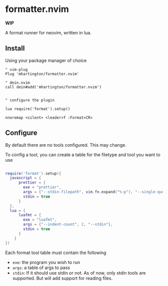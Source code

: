 # formatter.nvim

**WIP**

A format runner for neovim, written in lua.

## Install

Using your package manager of choice

```vim
" vim-plug
Plug 'mhartington/formatter.nvim'

" dein.nvim
call dein#add('mhartington/formatter.nvim')


" configure the plugin

lua require('format').setup()

nnoremap <silent> <leader>f :Format<CR>
```

## Configure

By default there are no tools configured. This may change.

To config a tool, you can create a table for the filetype and tool you want to use

```lua

require('format').setup({
  javascript = {
      prettier = {
        exe = "prettier",
        args = {"--stdin-filepath", vim.fn.expand("%:p"), "--single-quote"},
        stdin = true
      }
  },
  lua = {
      luafmt = {
        exe = "luafmt",
        args = {"--indent-count", 2, "--stdin"},
        stdin = true
      }
    }
})
```

Each format tool table must contain the following

- `exe`:  the program you wish to run
- `args`:  a table of args to pass
- `stdin`: If it should use stdin or not. As of now, only stdin tools are supported. But will add support for reading files.

